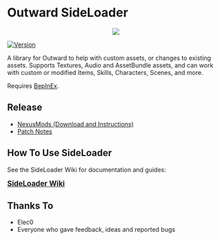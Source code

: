 # Outward SideLoader

<p align="center">
<img align="center" src="https://i.imgur.com/DWezCnm.png">
</p>

[![Version](https://img.shields.io/badge/BepInEx-5.2-green.svg)](https://github.com/BepInEx/BepInEx)

A library for Outward to help with custom assets, or changes to existing assets. Supports Textures, Audio and AssetBundle assets, and can work with custom or modified Items, Skills, Characters, Scenes, and more.

Requires [BepInEx](https://github.com/BepInEx/BepInEx).

## Release

* [NexusMods (Download and Instructions)](https://www.nexusmods.com/outward/mods/96)
* [Patch Notes](https://github.com/sinaioutlander/Outward-SideLoader/releases)

## How To Use SideLoader

See the SideLoader Wiki for documentation and guides:

<big><b>[SideLoader Wiki](https://github.com/sinaioutlander/Outward-SideLoader/wiki)</b></big>

## Thanks To
* Elec0
* Everyone who gave feedback, ideas and reported bugs
